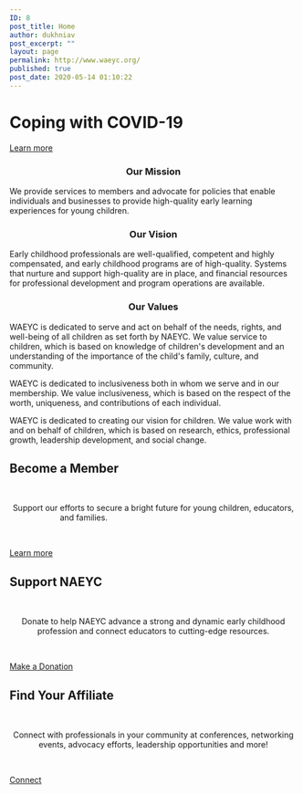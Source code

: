 ```yaml
---
ID: 8
post_title: Home
author: dukhniav
post_excerpt: ""
layout: page
permalink: http://www.waeyc.org/
published: true
post_date: 2020-05-14 01:10:22
---
```

<h1>Coping with COVID-19</h1>		
			<a href="http://www.waeyc.org/covid-19/" role="button">
						Learn more
					</a>
		<h3 style="text-align: center;">Our Mission</h3><p>We provide services to members and advocate for policies that enable individuals and businesses to provide high-quality early learning experiences for young children.</p><h3 style="text-align: center;">Our Vision</h3><p>Early childhood professionals are well-qualified, competent and highly compensated, and early childhood programs are of high-quality. Systems that nurture and support high-quality are in place, and financial resources for professional development and program operations are available.</p><h3 style="text-align: center;">Our Values</h3><p>WAEYC is dedicated to serve and act on behalf of the needs, rights, and well-being of all children as set forth by NAEYC. We value service to children, which is based on knowledge of children's development and an understanding of the importance of the child's family, culture, and community.</p><p>WAEYC is dedicated to inclusiveness both in whom we serve and in our membership. We value inclusiveness, which is based on the respect of the worth, uniqueness, and contributions of each individual.</p><p>WAEYC is dedicated to creating our vision for children. We value work with and on behalf of children, which is based on research, ethics, professional growth, leadership development, and social change.</p>		
			<h2>Become a Member</h2>		
		<p> </p><p style="text-align: center;">Support our efforts to secure a bright future for young children, educators, and families.                                                              </p><p> </p>		
		<a href="http://dukhnitskiy.codes/about-us/membership/" data-text="Go!">
				Learn more
		</a>
			<h2>Support NAEYC
</h2>		
		<p> </p><p style="text-align: center;">Donate to help NAEYC advance a strong and dynamic early childhood profession and connect educators to cutting-edge resources.</p><p> </p>		
		<a href="https://www.naeyc.org/about-us/donate" data-text="Go!">
				Make a Donation
		</a>
			<h2>Find Your Affiliate
</h2>		
		<p> </p><p style="text-align: center;">Connect with professionals in your community at conferences, networking events, advocacy efforts, leadership opportunities and more!</p><p> </p>		
		<a href="http://dukhnitskiy.codes/chapters/" data-text="Go!">
				Connect
		</a>